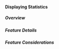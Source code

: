 #### Displaying Statistics

##### Overview

<!-- TODO: ACTIVITY DIAGRAM -->
<!-- TODO: Short Description of Command -->

##### Feature Details

<!-- TODO: SEQUENCE DIAGRAM -->
<!-- TODO: Description of how Command works -->

##### Feature Considerations

<!-- TODO: Command Considerations -->
